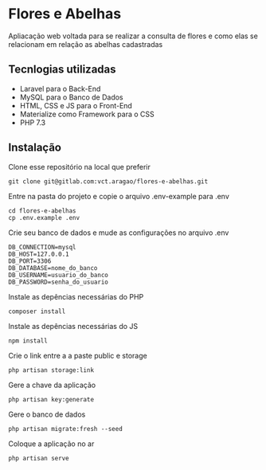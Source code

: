 # Flores e Abelhas

Apliacação web voltada para se realizar a consulta de flores e como elas se relacionam em relação as abelhas cadastradas
 
## Tecnlogias utilizadas
 - Laravel para o Back-End
 - MySQL para o Banco de Dados
 - HTML, CSS e JS para o Front-End
 - Materialize como Framework para o CSS
 - PHP 7.3


## Instalação
 Clone esse repositório na local que preferir

 ```
 git clone git@gitlab.com:vct.aragao/flores-e-abelhas.git
 ```

Entre na pasta do projeto e copie o arquivo .env-example para .env

```
cd flores-e-abelhas
cp .env.example .env
```

Crie seu banco de dados e mude as configurações no arquivo .env

```
DB_CONNECTION=mysql
DB_HOST=127.0.0.1
DB_PORT=3306
DB_DATABASE=nome_do_banco
DB_USERNAME=usuario_do_banco
DB_PASSWORD=senha_do_usuario
```
Instale as depências necessárias do PHP

```
composer install
```

Instale as depências necessárias do JS

```
npm install
```

Crie o link entre a a paste public e storage

```
php artisan storage:link
```

Gere a chave da aplicação

```
php artisan key:generate
```

Gere o banco de dados

```
php artisan migrate:fresh --seed
```

Coloque a aplicação no ar
```
php artisan serve
```